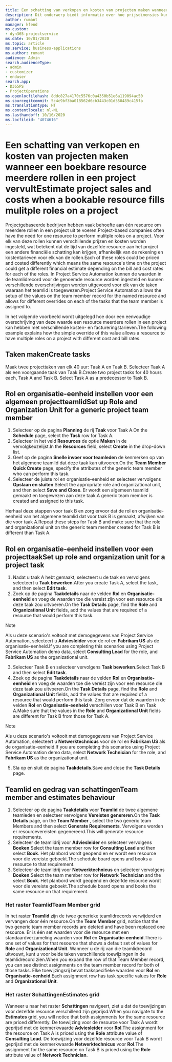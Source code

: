 ```yaml
---
title: Een schatting van verkopen en kosten van projecten maken wanneer een boekbare resource meerdere rollen in een project vervult
description: Dit onderwerp biedt informatie over hoe prijsdimensies kunnen worden gebruikt om prijzen en kosten te ondersteunen voor een resource die meerdere rollen in een project vervult.
author: rumant
manager: kfend
ms.custom:
- dyn365-projectservice
ms.date: 10/01/2020
ms.topic: article
ms.service: business-applications
ms.author: rumant
audience: Admin
search.audienceType:
- admin
- customizer
- enduser
search.app:
- D365PS
- ProjectOperations
ms.openlocfilehash: 8ddc827a4170c5576c0a4350b51e6a119094ac50
ms.sourcegitcommit: 5c4c9bf3ba018562d6cb3443c01d550489c415fa
ms.translationtype: HT
ms.contentlocale: nl-NL
ms.lasthandoff: 10/16/2020
ms.locfileid: "4074616"
---
```

# <a name="estimate-project-sales-and-costs-when-a-bookable-resource-fills-mulitple-roles-on-a-project"></a><span data-ttu-id="17c2c-103">Een schatting van verkopen en kosten van projecten maken wanneer een boekbare resource meerdere rollen in een project vervult</span><span class="sxs-lookup"><span data-stu-id="17c2c-103">Estimate project sales and costs when a bookable resource fills mulitple roles on a project</span></span> 

<span data-ttu-id="17c2c-104">Projectgebaseerde bedrijven hebben vaak behoefte aan één resource om meerdere rollen in een project uit te voeren.</span><span class="sxs-lookup"><span data-stu-id="17c2c-104">Project-based companies often have the need for one resource to perform mulitple roles on a project.</span></span> <span data-ttu-id="17c2c-105">Voor elk van deze rollen kunnen verschillende prijzen en kosten worden ingesteld, wat betekent dat de tijd van dezelfde resource aan het project een andere financiële schatting kan krijgen, afhankelijk van de rekening en kostentarieven voor elk van de rollen.</span><span class="sxs-lookup"><span data-stu-id="17c2c-105">Each of these roles could be priced and costed differently which means the same resource's time on the project could get a different financial estimate depending on the bill and cost rates for each of the roles.</span></span> <span data-ttu-id="17c2c-106">In Project Service Automation kunnen de waarden in de teamlidrecord voor de genoemde resource worden ingesteld en kunnen verschillende overschrijvingen worden uitgevoerd voor elk van de taken waaraan het teamlid is toegewezen.</span><span class="sxs-lookup"><span data-stu-id="17c2c-106">Project Service Automation allows the setup of the values on the team member record for the named resource and allows for different overrides on each of the tasks that the team member is assigned to.</span></span>

<span data-ttu-id="17c2c-107">In het volgende voorbeeld wordt uitgelegd hoe door een eenvoudige overschrijving van deze waarde een resource meerdere rollen in een project kan hebben met verschillende kosten- en factureringstarieven.</span><span class="sxs-lookup"><span data-stu-id="17c2c-107">The following example  explains how the simple override of this value allows a resource to have multiple roles on a project with different cost and bill rates.</span></span>

## <a name="create-tasks"></a><span data-ttu-id="17c2c-108">Taken maken</span><span class="sxs-lookup"><span data-stu-id="17c2c-108">Create tasks</span></span>
<span data-ttu-id="17c2c-109">Maak twee projecttaken van elk 40 uur: Taak A en Taak B. Selecteer Taak A als een voorgaande taak van Taak B.</span><span class="sxs-lookup"><span data-stu-id="17c2c-109">Create two project tasks for 40 hours each, Task A and Task B. Select Task A as a predecessor to Task B.</span></span>

## <a name="set-up-role-and-organization-unit-for-a-generic-project-team-member"></a><span data-ttu-id="17c2c-110">Rol en organisatie-eenheid instellen voor een algemeen projectteamlid</span><span class="sxs-lookup"><span data-stu-id="17c2c-110">Set up Role and Organization Unit for a generic project team member</span></span>

1. <span data-ttu-id="17c2c-111">Selecteer op de pagina **Planning** de rij **Taak** voor Taak A.</span><span class="sxs-lookup"><span data-stu-id="17c2c-111">On the **Schedule** page, select the **Task** row for Task A.</span></span> 
2. <span data-ttu-id="17c2c-112">Selecteer in het veld **Resources** de optie **Maken** in de vervolgkeuzelijst.</span><span class="sxs-lookup"><span data-stu-id="17c2c-112">In the **Resources** field, select **Create** in the drop-down list.</span></span>
3. <span data-ttu-id="17c2c-113">Geef op de pagina **Snelle invoer voor teamleden** de kenmerken op van het algemene teamlid dat deze taak kan uitvoeren.</span><span class="sxs-lookup"><span data-stu-id="17c2c-113">On the **Team Member Quick Create** page, specify the attributes of the generic team member who can perform this task.</span></span>
4. <span data-ttu-id="17c2c-114">Selecteer de juiste rol en organisatie-eenheid en selecteer vervolgens **Opslaan en sluiten**.</span><span class="sxs-lookup"><span data-stu-id="17c2c-114">Select the appropriate role and organizational unit, and then select **Save and Close**.</span></span> <span data-ttu-id="17c2c-115">Er wordt een algemeen teamlid gemaakt en toegewezen aan deze taak.</span><span class="sxs-lookup"><span data-stu-id="17c2c-115">A generic team member is created and assigned to this task.</span></span> 

<span data-ttu-id="17c2c-116">Herhaal deze stappen voor taak B en zorg ervoor dat de rol en organisatie-eenheid van het algemene teamlid dat voor taak B is gemaakt, afwijken van die voor taak A.</span><span class="sxs-lookup"><span data-stu-id="17c2c-116">Repeat these steps for Task B and make sure that the role and organizational unit on the generic team member created for Task B is different than Task A.</span></span> 

## <a name="set-up-role-and-organization-unit-for-a-project-task"></a><span data-ttu-id="17c2c-117">Rol en organisatie-eenheid instellen voor een projecttaak</span><span class="sxs-lookup"><span data-stu-id="17c2c-117">Set up role and organization unit for a project task</span></span>

1. <span data-ttu-id="17c2c-118">Nadat u taak A hebt gemaakt, selecteert u de taak en vervolgens selecteert u **Taak bewerken**.</span><span class="sxs-lookup"><span data-stu-id="17c2c-118">After you create Task A, select the task, and then select **Edit task**.</span></span>
2. <span data-ttu-id="17c2c-119">Zoek op de pagina **Taakdetails** naar de velden **Rol** en **Organisatie-eenheid** en voeg de waarden toe die vereist zijn voor een resource die deze taak zou uitvoeren.</span><span class="sxs-lookup"><span data-stu-id="17c2c-119">On the **Task Details** page, find the **Role** and **Organizational Unit** fields, add the values that are required of a resource that would perform this task.</span></span> 

  > [!NOTE]
  > <span data-ttu-id="17c2c-120">Als u deze scenario's voltooit met demogegevens van Project Service Automation, selecteert u **Adviesleider** voor de rol en **Fabrikam US** als de organisatie-eenheid.</span><span class="sxs-lookup"><span data-stu-id="17c2c-120">If you are completing this scenarios using Project Service Automation demo data, select **Consulting Lead** for the role, and **Fabrikam US** as the organizational unit.</span></span>

3. <span data-ttu-id="17c2c-121">Selecteer Taak B en selecteer vervolgens **Taak bewerken**.</span><span class="sxs-lookup"><span data-stu-id="17c2c-121">Select Task B and then select **Edit task**.</span></span>
4. <span data-ttu-id="17c2c-122">Zoek op de pagina **Taakdetails** naar de velden **Rol** en **Organisatie-eenheid** en voeg de waarden toe die vereist zijn voor een resource die deze taak zou uitvoeren.</span><span class="sxs-lookup"><span data-stu-id="17c2c-122">On the **Task Details** page, find the **Role** and **Organizational Unit** fields, add the values that are required of a resource that would perform this task.</span></span> <span data-ttu-id="17c2c-123">Zorg ervoor dat de waarden in de velden **Rol** en **Organisatie-eenheid** verschillen voor Taak B en Taak A.</span><span class="sxs-lookup"><span data-stu-id="17c2c-123">Make sure that the values in the **Role** and **Organizational Unit** fields are different for Task B from those for Task A.</span></span> 

  > [!NOTE]
  > <span data-ttu-id="17c2c-124">Als u deze scenario's voltooit met demogegevens van Project Service Automation, selecteert u **Netwerktechnicus** voor de rol en **Fabrikam US** als de organisatie-eenheid.</span><span class="sxs-lookup"><span data-stu-id="17c2c-124">If you are completing this scenarios using Project Service Automation demo data, select **Network Technician** for the role, and **Fabrikam US** as the organizational unit.</span></span>

5. <span data-ttu-id="17c2c-125">Sla op en sluit de pagina **Taakdetails**.</span><span class="sxs-lookup"><span data-stu-id="17c2c-125">Save and close the **Task Details** page.</span></span> 

## <a name="team-member-and-estimates-behaviour"></a><span data-ttu-id="17c2c-126">Teamlid en gedrag van schattingen</span><span class="sxs-lookup"><span data-stu-id="17c2c-126">Team member and estimates behaviour</span></span> 

1. <span data-ttu-id="17c2c-127">Selecteer op de pagina **Taakdetails** voor **Teamlid** de twee algemene teamleden en selecteer vervolgens **Vereisten genereren**.</span><span class="sxs-lookup"><span data-stu-id="17c2c-127">On the **Task Details** page, on the **Team Member** , select the two generic team Members and then select **Generate Requirements**.</span></span> <span data-ttu-id="17c2c-128">Vervolgens worden er resourcevereisten gegenereerd.</span><span class="sxs-lookup"><span data-stu-id="17c2c-128">This will generate resource requirements.</span></span> 
2. <span data-ttu-id="17c2c-129">Selecteer de teamlidrij voor **Adviesleider** en selecteer vervolgens **Boeken**.</span><span class="sxs-lookup"><span data-stu-id="17c2c-129">Select the team member row for **Consulting Lead** and then select **Book**.</span></span> <span data-ttu-id="17c2c-130">Het planbord wordt geopend en er wordt een resource voor die vereiste geboekt.</span><span class="sxs-lookup"><span data-stu-id="17c2c-130">The schedule board opens and books a resource to that requirement.</span></span>
3. <span data-ttu-id="17c2c-131">Selecteer de teamlidrij voor **Netwerktechnicus** en selecteer vervolgens **Boeken**.</span><span class="sxs-lookup"><span data-stu-id="17c2c-131">Select the team member row for **Network Technician** and the select **Book**.</span></span> <span data-ttu-id="17c2c-132">Het planbord wordt geopend en dezelfde resource wordt voor die vereiste geboekt.</span><span class="sxs-lookup"><span data-stu-id="17c2c-132">The schedule board opens and books the same resource on that requirement.</span></span>

### <a name="team-member-grid"></a><span data-ttu-id="17c2c-133">Het raster Teamlid</span><span class="sxs-lookup"><span data-stu-id="17c2c-133">Team Member grid</span></span> 
<span data-ttu-id="17c2c-134">In het raster **Teamlid** zijn de twee generieke teamlidrecords verwijderd en vervangen door één resource.</span><span class="sxs-lookup"><span data-stu-id="17c2c-134">On the **Team Member** grid, notice that the two generic team member records are deleted and have been replaced one resource.</span></span> <span data-ttu-id="17c2c-135">Er is één set waarden voor die resource met een standaardverzameling waarden voor **Rol** en **Organisatie-eenheid**.</span><span class="sxs-lookup"><span data-stu-id="17c2c-135">There is one set of values for that resource that shows a default set of values for **Role** and **Organizational Unit**.</span></span>
<span data-ttu-id="17c2c-136">Wanneer u de rij van die teamlidrecord uitvouwt, kunt u voor beide taken verschillende toewijzingen in de teamlidrecord zien.</span><span class="sxs-lookup"><span data-stu-id="17c2c-136">When you expand the row of that Team Member record, you can see distinct assignments on the team member record for both of those tasks.</span></span> <span data-ttu-id="17c2c-137">Elke toewijzingsrij bevat taakspecifieke waarden voor **Rol** en **Organisatie-eenheid**.</span><span class="sxs-lookup"><span data-stu-id="17c2c-137">Each assignment row has task specific values for **Role** and **Organizational Unit**.</span></span> 

### <a name="estimates-grid"></a><span data-ttu-id="17c2c-138">Het raster Schattingen</span><span class="sxs-lookup"><span data-stu-id="17c2c-138">Estimates grid</span></span> 
<span data-ttu-id="17c2c-139">Wanneer u naar het raster **Schattingen** navigeert, ziet u dat de toewijzingen voor dezelfde resource verschillend zijn geprijsd.</span><span class="sxs-lookup"><span data-stu-id="17c2c-139">When you navigate to the **Estimates** grid, you will notice that both assignments for the same resource are priced differently.</span></span>
<span data-ttu-id="17c2c-140">De toewijzing voor de resource voor Taak A wordt geprijsd met de kenmerkwaarde **Adviesleider** voor **Rol**.</span><span class="sxs-lookup"><span data-stu-id="17c2c-140">The assignment for the resource on Task A is priced using the **Role** attribute value of **Consulting Lead**.</span></span> <span data-ttu-id="17c2c-141">De toewijzing voor dezelfde resource voor Taak B wordt geprijsd met de kenmerkwaarde **Netwerktechnicus** voor **Rol**.</span><span class="sxs-lookup"><span data-stu-id="17c2c-141">The assignment for the same resource on Task B is priced using the **Role** attribute value of **Network Technician**.</span></span>





